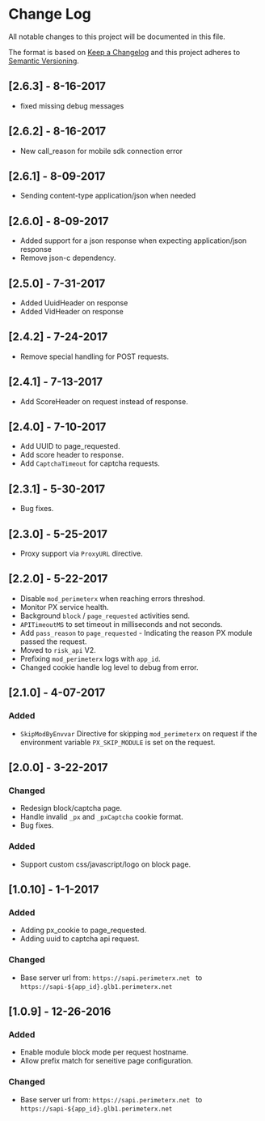 # Change Log
All notable changes to this project will be documented in this file.

The format is based on [Keep a Changelog](http://keepachangelog.com/) 
and this project adheres to [Semantic Versioning](http://semver.org/).

## [2.6.3] - 8-16-2017
* fixed missing debug messages

## [2.6.2] - 8-16-2017
* New call_reason for mobile sdk connection error

## [2.6.1] - 8-09-2017
* Sending content-type application/json when needed

## [2.6.0] - 8-09-2017
* Added support for a json response when expecting application/json response 
* Remove json-c dependency.

## [2.5.0] - 7-31-2017
* Added UuidHeader on response 
* Added VidHeader on response 

## [2.4.2] - 7-24-2017

* Remove special handling for POST requests.

## [2.4.1] - 7-13-2017

* Add ScoreHeader on request instead of response.

## [2.4.0] - 7-10-2017

* Add UUID to page_requested.
* Add score header to response.
* Add `CaptchaTimeout` for captcha requests.

## [2.3.1] - 5-30-2017

* Bug fixes.

## [2.3.0] - 5-25-2017

* Proxy support via `ProxyURL` directive.

## [2.2.0] - 5-22-2017

* Disable `mod_perimeterx` when reaching errors threshod. 
* Monitor PX service health.
* Background `block` / `page_requested` activities send.
* `APITimeoutMS` to set timeout in milliseconds and not seconds.
* Add `pass_reason` to `page_requested` - Indicating the reason PX module passed the request.
* Moved to `risk_api` V2.
* Prefixing `mod_perimeterx` logs with `app_id`.
* Changed cookie handle log level to debug from error.

## [2.1.0] - 4-07-2017
### Added 

* `SkipModByEnvvar` Directive for skipping `mod_perimeterx` on request if the environment variable `PX_SKIP_MODULE` is set on the request.


## [2.0.0] - 3-22-2017
### Changed 

* Redesign block/captcha page.
* Handle invalid `_px` and `_pxCaptcha` cookie format.
* Bug fixes.

### Added
* Support custom css/javascript/logo on block page.

## [1.0.10] - 1-1-2017
### Added

- Adding px_cookie to page_requested.
- Adding uuid to captcha api request.

### Changed
- Base server url from: `https://sapi.perimeterx.net ` to `https://sapi-${app_id}.glb1.perimeterx.net `

## [1.0.9] - 12-26-2016
### Added

- Enable module block mode per request hostname.
- Allow prefix match for seneitive page configuration.

### Changed
- Base server url from: `https://sapi.perimeterx.net ` to `https://sapi-${app_id}.glb1.perimeterx.net `
